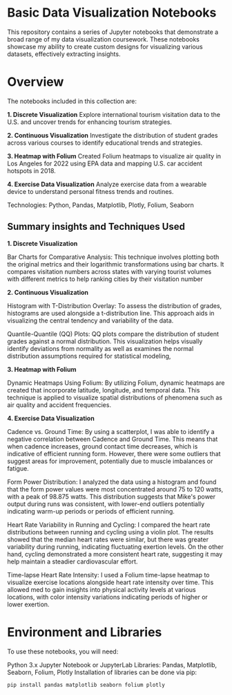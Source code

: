 # Basic Data Visualization Notebooks
This repository contains a series of Jupyter notebooks that demonstrate a broad range of my data visualization coursework. These notebooks showcase my ability to create custom designs for visualizing various datasets, effectively extracting insights.

# Overview
The notebooks included in this collection are:

**1. Discrete Visualization**
Explore international tourism visitation data to the U.S. and uncover trends for enhancing tourism strategies.

**2. Continuous Visualization**
Investigate the distribution of student grades across various courses to identify educational trends and strategies.

**3. Heatmap with Folium**
Created Folium heatmaps to visualize air quality in Los Angeles for 2022 using EPA data and mapping U.S. car accident hotspots in 2018.

**4. Exercise Data Visualization**
Analyze exercise data from a wearable device to understand personal fitness trends and routines.

Technologies: Python, Pandas, Matplotlib, Plotly, Folium, Seaborn


## Summary insights and Techniques Used
**1. Discrete Visualization**

Bar Charts for Comparative Analysis: This technique involves plotting both the original metrics and their logarithmic transformations using bar charts. It compares visitation numbers across states with varying tourist volumes with different metrics to help ranking cities by their visitation number

**2. Continuous Visualization**

Histogram with T-Distribution Overlay: To assess the distribution of grades, histograms are used alongside a t-distribution line. This approach aids in visualizing the central tendency and variability of the data.

Quantile-Quantile (QQ) Plots: QQ plots compare the distribution of student grades against a normal distribution. This visualization helps visually identify deviations from normality as well as examines the normal distribution assumptions required for statistical modeling, 

**3. Heatmap with Folium**

Dynamic Heatmaps Using Folium: By utilizing Folium, dynamic heatmaps are created that incorporate latitude, longitude, and temporal data. This technique is applied to visualize spatial distributions of phenomena such as air quality and accident frequencies.

**4. Exercise Data Visualization**

Cadence vs. Ground Time: By using a scatterplot, I was able to identify a negative correlation between Cadence and Ground Time. This means that when cadence increases, ground contact time decreases, which is indicative of efficient running form. However, there were some outliers that suggest areas for improvement, potentially due to muscle imbalances or fatigue.

Form Power Distribution: I analyzed the data using a histogram and found that the form power values were most concentrated around 75 to 120 watts, with a peak of 98.875 watts. This distribution suggests that Mike's power output during runs was consistent, with lower-end outliers potentially indicating warm-up periods or periods of efficient running. 

Heart Rate Variability in Running and Cycling: I compared the heart rate distributions between running and cycling using a violin plot. The results showed that the median heart rates were similar, but there was greater variability during running, indicating fluctuating exertion levels. On the other hand, cycling demonstrated a more consistent heart rate, suggesting it may help maintain a steadier cardiovascular effort.

Time-lapse Heart Rate Intensity: I used a Folium time-lapse heatmap to visualize exercise locations alongside heart rate intensity over time. This allowed med to gain insights into physical activity levels at various locations, with color intensity variations indicating periods of higher or lower exertion.

# Environment and Libraries
To use these notebooks, you will need:

Python 3.x
Jupyter Notebook or JupyterLab
Libraries: Pandas, Matplotlib, Seaborn, Folium, Plotly
Installation of libraries can be done via pip:

`pip install pandas matplotlib seaborn folium plotly`